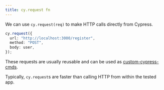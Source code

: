 ```yaml
---
title: cy.request fn
---
```


We can use `cy.request(req)` to make HTTP calls directly from Cypress.

```ts
cy.request({
  url: "http://localhost:3000/register",
  method: "POST",
  body: user,
});
```

These requests are usually reusable and can be used as [custom-cypress-cmds](/knowledge/js/testing/cypress/custom-cypress-cmds.md).

Typically, `cy.request`s are faster than calling HTTP from within the tested app.
